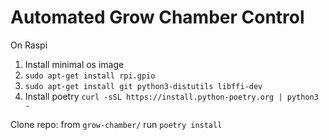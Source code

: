# Automated Grow Chamber Control

On Raspi
1. Install minimal os image
2. `sudo apt-get install rpi.gpio`
2. `sudo apt-get install git python3-distutils libffi-dev`
3. Install poetry `curl -sSL https://install.python-poetry.org | python3 -`

Clone repo:
from `grow-chamber/` run `poetry install`